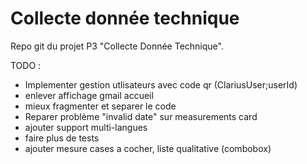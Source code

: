 # Collecte donnée technique

Repo git du projet P3 "Collecte Donnée Technique".

TODO : 
- Implementer gestion utlisateurs avec code qr (ClariusUser;userId)
- enlever affichage gmail accueil
- mieux fragmenter et separer le code
- Reparer problème "invalid date" sur measurements card
- ajouter support multi-langues
- faire plus de tests
- ajouter mesure cases a cocher, liste qualitative (combobox)

